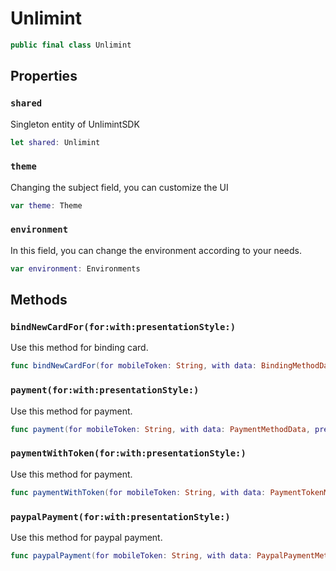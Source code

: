 # Unlimint

``` swift
public final class Unlimint
```

## Properties

### `shared`

Singleton entity of UnlimintSDK

``` swift
let shared: Unlimint
```

### `theme`

Changing the subject field, you can customize the UI

``` swift
var theme: Theme
```

### `environment`

In this field, you can change the environment according to your needs.

``` swift
var environment: Environments
```

## Methods

### `bindNewCardFor(for:with:presentationStyle:)`

Use this method for binding card.

``` swift
func bindNewCardFor(for mobileToken: String, with data: BindingMethodData, presentationStyle style: PresentationStyle)
```

### `payment(for:with:presentationStyle:)`

Use this method for payment.

``` swift
func payment(for mobileToken: String, with data: PaymentMethodData, presentationStyle style: PresentationStyle)
```

### `paymentWithToken(for:with:presentationStyle:)`

Use this method for payment.

``` swift
func paymentWithToken(for mobileToken: String, with data: PaymentTokenMethodData, presentationStyle style: PresentationStyle)
```

### `paypalPayment(for:with:presentationStyle:)`

Use this method for paypal payment.

``` swift
func paypalPayment(for mobileToken: String, with data: PaypalPaymentMethodData, presentationStyle style: PresentationStyle)
```
